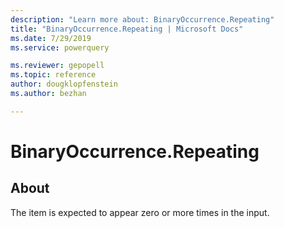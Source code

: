 ```yaml
---
description: "Learn more about: BinaryOccurrence.Repeating"
title: "BinaryOccurrence.Repeating | Microsoft Docs"
ms.date: 7/29/2019
ms.service: powerquery

ms.reviewer: gepopell
ms.topic: reference
author: dougklopfenstein
ms.author: bezhan

---
```

# BinaryOccurrence.Repeating

## About

The item is expected to appear zero or more times in the input.
